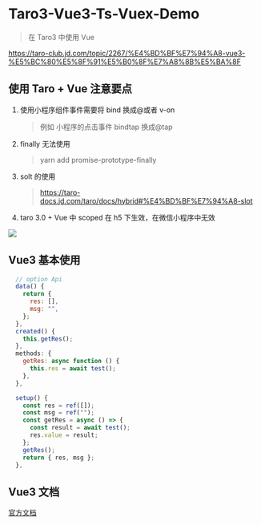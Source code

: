 # Taro3-Vue3-Ts-Vuex-Demo

> 在 Taro3 中使用 Vue

https://taro-club.jd.com/topic/2267/%E4%BD%BF%E7%94%A8-vue3-%E5%BC%80%E5%8F%91%E5%B0%8F%E7%A8%8B%E5%BA%8F

## 使用 Taro + Vue 注意要点

1. 使用小程序组件事件需要将 bind 换成@或者 v-on
   > 例如 小程序的点击事件 bindtap 换成@tap
2. finally 无法使用
   > yarn add promise-prototype-finally
3. solt 的使用
   > https://taro-docs.jd.com/taro/docs/hybrid#%E4%BD%BF%E7%94%A8-slot
4. taro 3.0 + Vue 中 scoped 在 h5 下生效，在微信小程序中无效

![](https://tva1.sinaimg.cn/large/008eGmZEgy1gpi7rpndinj31dx0u0tie.jpg)

## Vue3 基本使用

```js
  // option Api
  data() {
    return {
      res: [],
      msg: "",
    };
  },
  created() {
    this.getRes();
  },
  methods: {
    getRes: async function () {
      this.res = await test();
    },
  },
```

```js
  setup() {
    const res = ref([]);
    const msg = ref("");
    const getRes = async () => {
      const result = await test();
      res.value = result;
    };
    getRes();
    return { res, msg };
  },
```

## Vue3 文档

[官方文档](https://v3.cn.vuejs.org/guide/introduction.html)
